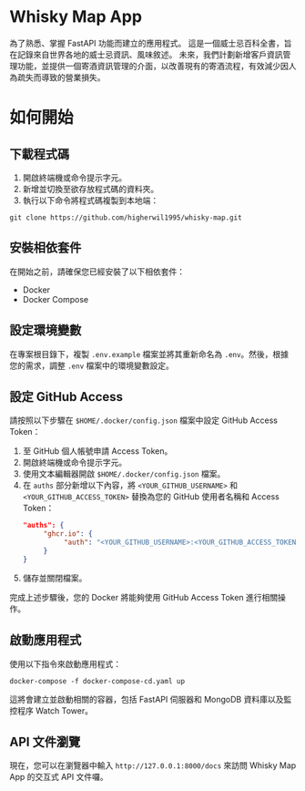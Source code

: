 # Whisky Map App
為了熟悉、掌握 FastAPI 功能而建立的應用程式。
這是一個威士忌百科全書，旨在記錄來自世界各地的威士忌資訊、風味敘述。
未來，我們計劃新增客戶資訊管理功能，並提供一個寄酒資訊管理的介面，以改善現有的寄酒流程，有效減少因人為疏失而導致的營業損失。

# 如何開始
## 下載程式碼
1. 開啟終端機或命令提示字元。
2. 新增並切換至欲存放程式碼的資料夾。
3. 執行以下命令將程式碼複製到本地端：

```
git clone https://github.com/higherwil1995/whisky-map.git
```

## 安裝相依套件
在開始之前，請確保您已經安裝了以下相依套件：
- Docker
- Docker Compose

## 設定環境變數
在專案根目錄下，複製 `.env.example` 檔案並將其重新命名為 `.env`。然後，根據您的需求，調整 `.env` 檔案中的環境變數設定。

## 設定 GitHub Access
請按照以下步驟在 `$HOME/.docker/config.json` 檔案中設定 GitHub Access Token：

1. 至 GitHub 個人帳號申請 Access Token。
2. 開啟終端機或命令提示字元。
3. 使用文本編輯器開啟 `$HOME/.docker/config.json` 檔案。
4. 在 `auths` 部分新增以下內容，將 `<YOUR_GITHUB_USERNAME>` 和 `<YOUR_GITHUB_ACCESS_TOKEN>` 替換為您的 GitHub 使用者名稱和 Access Token：
    ```json
    "auths": {
         "ghcr.io": {
              "auth": "<YOUR_GITHUB_USERNAME>:<YOUR_GITHUB_ACCESS_TOKEN>"
         }
    }
    ```
5. 儲存並關閉檔案。

完成上述步驟後，您的 Docker 將能夠使用 GitHub Access Token 進行相關操作。

## 啟動應用程式
使用以下指令來啟動應用程式：
```
docker-compose -f docker-compose-cd.yaml up
```
這將會建立並啟動相關的容器，包括 FastAPI 伺服器和 MongoDB 資料庫以及監控程序 Watch Tower。

## API 文件瀏覽
現在，您可以在瀏覽器中輸入 `http://127.0.0.1:8000/docs` 來訪問 Whisky Map App 的交互式 API 文件囉。
